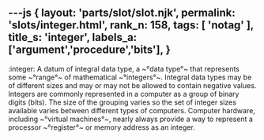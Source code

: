 ---js
{
  layout: 'parts/slot/slot.njk',
  permalink: 'slots/integer.html',
  rank_n: 158,
  tags: [ 'notag' ],
  title_s: 'integer',
  labels_a: ['argument','procedure','bits'],
}
---
:integer:
A datum of integral data type, a ~°data type°~ that represents some ~°range°~ of mathematical ~°integers°~. Integral data types may be of different sizes and may or may not be allowed to contain negative values. Integers are commonly represented in a computer as a group of binary digits (bits). The size of the grouping varies so the set of integer sizes available varies between different types of computers. Computer hardware, including ~°virtual machines°~, nearly always provide a way to represent a processor ~°register°~ or memory address as an integer.

